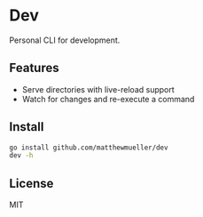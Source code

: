 # Dev

Personal CLI for development.

## Features

- Serve directories with live-reload support
- Watch for changes and re-execute a command

## Install

```sh
go install github.com/matthewmueller/dev
dev -h
```

## License

MIT
